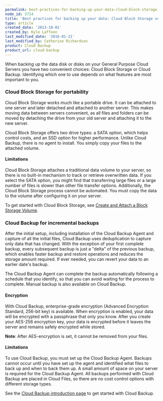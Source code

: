 ```yaml
---
permalink: best-practices-for-backing-up-your-data-cloud-block-storage-versus-cloud-backup/
node_id: 3714
title: 'Best practices for backing up your data: Cloud Block Storage versus Cloud Backup'
type: article
created_date: '2013-10-01'
created_by: Kyle Laffoon
last_modified_date: '2016-01-21'
last_modified_by: Catherine Richardson
product: Cloud Backup
product_url: cloud-backup
---
```


When backing up the data disk or disks on your General Purpose Cloud
Servers you have two convenient choices: Cloud Block Storage or Cloud
Backup. Identifying which one to use depends on what features are most
important to you.

### Cloud Block Storage for portability

Cloud Block Storage works much like a portable drive. It can be attached
to one server and later detached and attached to another server. This
makes moving data between servers convenient, as all files and folders
can be moved by detaching the drive from your old server and attaching
it to the new server.

Cloud Block Storage offers two drive types: a SATA option, which helps control costs, and an SSD option for higher performance. Unlike Cloud Backup, there is no agent to install. You simply copy your files to the attached volume.

#### Limitations

Cloud Block Storage attaches a traditional data volume to your server,
so there is no built-in mechanism to track or retrieve overwritten data.
If you select the SATA option, you might find that transferring large
files or a large number of files is slower than other file transfer
options. Additionally, the Cloud Block Storage process cannot be
automated. You must copy the data to the volume after configuring it on
your server.

To get started with Cloud Block Storage, see [Create and Attach a Block Storage Volume](/how-to/create-and-attach-a-cloud-block-storage-volume).

### Cloud Backup for incremental backups

After the initial setup, including installation of the Cloud Backup
Agent and capture of all the initial files, Cloud Backup uses
deduplication to capture only data that has changed. With
the exception of your first complete backup, every subsequent backup is
just a "delta" of the previous backup, which enables faster backup and
restore operations and reduces the storage amount required. If ever
needed, you can revert your data to an earlier date's backup.

The Cloud Backup Agent can complete the backup automatically following a
schedule that you identify, so that you can avoid waiting for the
process to complete. Manual backup is also available on Cloud Backup.

#### Encryption

With Cloud Backup, enterprise-grade encryption (Advanced Encryption
Standard, 256-bit key) is available. When encryption is enabled, your
data will be encrypted with a passphrase that only you know. After you
create your AES-256 encryption key, your data is encrypted before it
leaves the server and remains safely encrypted while stored.

**Note**: After AES-encryption is set, it cannot be removed from your
files.

#### Limitations

To use Cloud Backup, you must set up the Cloud Backup Agent. Backups
cannot occur until you have set up the agent and identified what files
to back up and when to back them up. A small amount of space on your
server is required for the Cloud Backup Agent. All backups performed
with Cloud Backup are placed in Cloud Files, so there are no cost
control options with different storage types.

See the [Cloud Backup introduction page](/how-to/cloud-backup) to get started with Cloud Backup.
